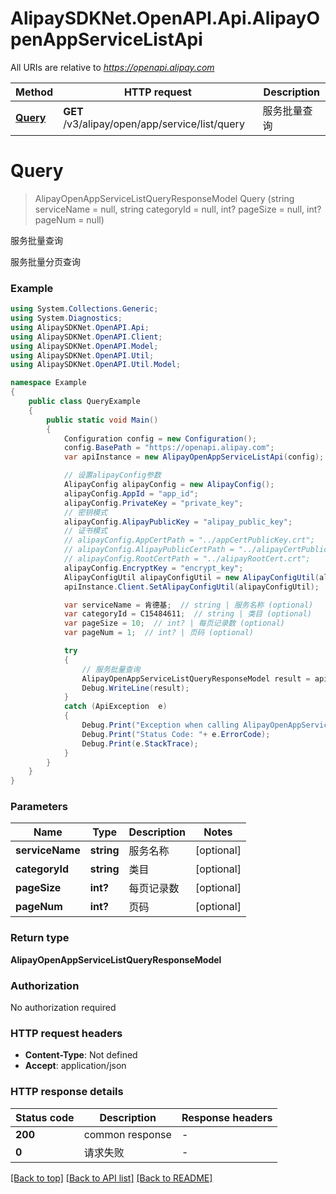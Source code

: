 # AlipaySDKNet.OpenAPI.Api.AlipayOpenAppServiceListApi

All URIs are relative to *https://openapi.alipay.com*

Method | HTTP request | Description
------------- | ------------- | -------------
[**Query**](AlipayOpenAppServiceListApi.md#query) | **GET** /v3/alipay/open/app/service/list/query | 服务批量查询


<a name="query"></a>
# **Query**
> AlipayOpenAppServiceListQueryResponseModel Query (string serviceName = null, string categoryId = null, int? pageSize = null, int? pageNum = null)

服务批量查询

服务批量分页查询

### Example
```csharp
using System.Collections.Generic;
using System.Diagnostics;
using AlipaySDKNet.OpenAPI.Api;
using AlipaySDKNet.OpenAPI.Client;
using AlipaySDKNet.OpenAPI.Model;
using AlipaySDKNet.OpenAPI.Util;
using AlipaySDKNet.OpenAPI.Util.Model;

namespace Example
{
    public class QueryExample
    {
        public static void Main()
        {
            Configuration config = new Configuration();
            config.BasePath = "https://openapi.alipay.com";
            var apiInstance = new AlipayOpenAppServiceListApi(config);

            // 设置alipayConfig参数
            AlipayConfig alipayConfig = new AlipayConfig();
            alipayConfig.AppId = "app_id";
            alipayConfig.PrivateKey = "private_key";
            // 密钥模式
            alipayConfig.AlipayPublicKey = "alipay_public_key";
            // 证书模式
            // alipayConfig.AppCertPath = "../appCertPublicKey.crt";
            // alipayConfig.AlipayPublicCertPath = "../alipayCertPublicKey_RSA2.crt";
            // alipayConfig.RootCertPath = "../alipayRootCert.crt";
            alipayConfig.EncryptKey = "encrypt_key";
            AlipayConfigUtil alipayConfigUtil = new AlipayConfigUtil(alipayConfig);
            apiInstance.Client.SetAlipayConfigUtil(alipayConfigUtil);

            var serviceName = 肯德基;  // string | 服务名称 (optional) 
            var categoryId = C15484611;  // string | 类目 (optional) 
            var pageSize = 10;  // int? | 每页记录数 (optional) 
            var pageNum = 1;  // int? | 页码 (optional) 

            try
            {
                // 服务批量查询
                AlipayOpenAppServiceListQueryResponseModel result = apiInstance.Query(serviceName, categoryId, pageSize, pageNum);
                Debug.WriteLine(result);
            }
            catch (ApiException  e)
            {
                Debug.Print("Exception when calling AlipayOpenAppServiceListApi.Query: " + e.Message );
                Debug.Print("Status Code: "+ e.ErrorCode);
                Debug.Print(e.StackTrace);
            }
        }
    }
}
```

### Parameters

Name | Type | Description  | Notes
------------- | ------------- | ------------- | -------------
 **serviceName** | **string**| 服务名称 | [optional] 
 **categoryId** | **string**| 类目 | [optional] 
 **pageSize** | **int?**| 每页记录数 | [optional] 
 **pageNum** | **int?**| 页码 | [optional] 

### Return type

**AlipayOpenAppServiceListQueryResponseModel**

### Authorization

No authorization required

### HTTP request headers

 - **Content-Type**: Not defined
 - **Accept**: application/json


### HTTP response details
| Status code | Description | Response headers |
|-------------|-------------|------------------|
| **200** | common response |  -  |
| **0** | 请求失败 |  -  |

[[Back to top]](#) [[Back to API list]](../README.md#documentation-for-api-endpoints) [[Back to README]](../README.md)

